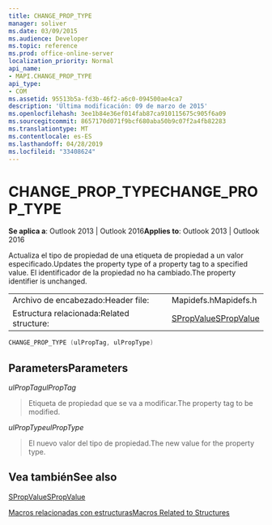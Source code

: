 ```yaml
---
title: CHANGE_PROP_TYPE
manager: soliver
ms.date: 03/09/2015
ms.audience: Developer
ms.topic: reference
ms.prod: office-online-server
localization_priority: Normal
api_name:
- MAPI.CHANGE_PROP_TYPE
api_type:
- COM
ms.assetid: 95513b5a-fd3b-46f2-a6c0-094500ae4ca7
description: 'Última modificación: 09 de marzo de 2015'
ms.openlocfilehash: 3ee1b84e36ef014fab87ca910115675c905f6a09
ms.sourcegitcommit: 8657170d071f9bcf680aba50b9c07f2a4fb82283
ms.translationtype: MT
ms.contentlocale: es-ES
ms.lasthandoff: 04/28/2019
ms.locfileid: "33408624"
---
```

# <a name="change_prop_type"></a><span data-ttu-id="41294-103">CHANGE_PROP_TYPE</span><span class="sxs-lookup"><span data-stu-id="41294-103">CHANGE_PROP_TYPE</span></span>

  
  
<span data-ttu-id="41294-104">**Se aplica a**: Outlook 2013 | Outlook 2016</span><span class="sxs-lookup"><span data-stu-id="41294-104">**Applies to**: Outlook 2013 | Outlook 2016</span></span> 
  
<span data-ttu-id="41294-105">Actualiza el tipo de propiedad de una etiqueta de propiedad a un valor especificado.</span><span class="sxs-lookup"><span data-stu-id="41294-105">Updates the property type of a property tag to a specified value.</span></span> <span data-ttu-id="41294-106">El identificador de la propiedad no ha cambiado.</span><span class="sxs-lookup"><span data-stu-id="41294-106">The property identifier is unchanged.</span></span> 
  
|||
|:-----|:-----|
|<span data-ttu-id="41294-107">Archivo de encabezado:</span><span class="sxs-lookup"><span data-stu-id="41294-107">Header file:</span></span>  <br/> |<span data-ttu-id="41294-108">Mapidefs.h</span><span class="sxs-lookup"><span data-stu-id="41294-108">Mapidefs.h</span></span>  <br/> |
|<span data-ttu-id="41294-109">Estructura relacionada:</span><span class="sxs-lookup"><span data-stu-id="41294-109">Related structure:</span></span>  <br/> |[<span data-ttu-id="41294-110">SPropValue</span><span class="sxs-lookup"><span data-stu-id="41294-110">SPropValue</span></span>](spropvalue.md) <br/> |
   
```cpp
CHANGE_PROP_TYPE (ulPropTag, ulPropType)
```

## <a name="parameters"></a><span data-ttu-id="41294-111">Parameters</span><span class="sxs-lookup"><span data-stu-id="41294-111">Parameters</span></span>

 <span data-ttu-id="41294-112">_ulPropTag_</span><span class="sxs-lookup"><span data-stu-id="41294-112">_ulPropTag_</span></span>
  
> <span data-ttu-id="41294-113">Etiqueta de propiedad que se va a modificar.</span><span class="sxs-lookup"><span data-stu-id="41294-113">The property tag to be modified.</span></span>
    
 <span data-ttu-id="41294-114">_ulPropType_</span><span class="sxs-lookup"><span data-stu-id="41294-114">_ulPropType_</span></span>
  
> <span data-ttu-id="41294-115">El nuevo valor del tipo de propiedad.</span><span class="sxs-lookup"><span data-stu-id="41294-115">The new value for the property type.</span></span>
    
## <a name="see-also"></a><span data-ttu-id="41294-116">Vea también</span><span class="sxs-lookup"><span data-stu-id="41294-116">See also</span></span>



[<span data-ttu-id="41294-117">SPropValue</span><span class="sxs-lookup"><span data-stu-id="41294-117">SPropValue</span></span>](spropvalue.md)


[<span data-ttu-id="41294-118">Macros relacionadas con estructuras</span><span class="sxs-lookup"><span data-stu-id="41294-118">Macros Related to Structures</span></span>](macros-related-to-structures.md)

